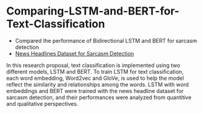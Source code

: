 # Comparing-LSTM-and-BERT-for-Text-Classification
* Compared the performance of Bidirectional LSTM and BERT for sarcasm detection
* [News Headlines Dataset for Sarcasm Detection](https://www.kaggle.com/datasets/rmisra/news-headlines-dataset-for-sarcasm-detection)
<p> In this research proposal, text classification is implemented using two different models, LSTM and BERT. To train LSTM for text classification, each word embedding, Word2vec and GloVe, is used to help the model reflect the similarity and relationships among the words. LSTM with word embeddings and BERT were trained with the news headline dataset for sarcasm detection, and their performances were analyzed from quantitive and qualitative perspectives. </p>

